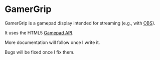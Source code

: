 # GamerGrip

GamerGrip is a gamepad display intended for streaming (e.g., with [OBS]).

It uses the HTML5 [Gamepad API].

More documentation will follow once I write it.

Bugs will be fixed once I fix them.

[OBS]: https://obsproject.com/
[Gamepad API]: https://w3c.github.io/gamepad/
